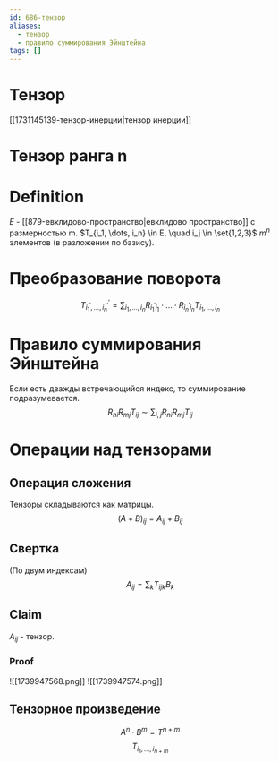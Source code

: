 ```yaml
---
id: 686-тензор
aliases:
  - тензор
  - правило суммирования Эйнштейна
tags: []
---
```

# Тензор
[[1731145139-тензор-инерции|тензор инерции]]

# Тензор ранга n
# Definition
$E$ - [[879-евклидово-пространство|евклидово пространство]] с размерностью m.
$T_{i_1, \dots, i_n} \in E, \quad i_j \in \set{1,2,3}$
$m^n$ элементов (в разложении по базису).

# Преобразование поворота
 $$
T^{'}_{i_{1}^{'}, \dots, i_{n}^{'}} = \sum_{i_1, \dots, i_n}{R_{i_{1}^{'} i_1} \cdot \dots \cdot R_{i_{n}^{'} i_n}} T_{i_1, \dots, i_n}
$$

# Правило суммирования Эйнштейна
Если есть дважды встречающийся индекс, то суммирование подразумевается.
$$
R_{ni} R_{mj} T_{ij} \sim \sum_{i,j}{R_{ni} R_{mj} T_{ij}}
$$
# Операции над тензорами
## Операция сложения
Тензоры складываются как матрицы.
$$
(A + B)_{ij} = A_{ij} + B_{ij}
$$

## Свертка
(По двум индексам)
$$
A_{ij} = \sum_{k}{T_{ijk} B_k}
$$

## Claim
$A_{ij}$ - тензор.

### Proof
![[1739947568.png]]
![[1739947574.png]]

## Тензорное произведение
$$
A^n \cdot B^m = T^{n + m}
$$
$$
T_{i_1, \dots, i_{n+m}}
$$
